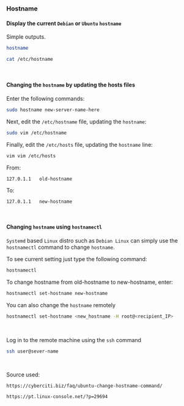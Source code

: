 ### Hostname

#### Display the current `Debian` or `Ubuntu` `hostname`

Simple outputs.

```BASH
hostname
```

```BASH
cat /etc/hostname
```

&nbsp;

#### Changing the `hostname` by updating the hosts files

Enter the following commands:

```BASH
sudo hostname new-server-name-here
```

Next, edit the `/etc/hostname` file, updating the `hostname`:

```BASH
sudo vim /etc/hostname
```

Finally, edit the `/etc/hosts` file, updating the `hostname` line:

```BASH
vim vim /etc/hosts
```

From:

```
127.0.1.1   old-hostname
```

To:

```
127.0.1.1   new-hostname
```

&nbsp;

#### Changing `hostname` using `hostnamectl`

`Systemd` based `Linux` distro such as `Debian Linux` can simply use the `hostnamectl` command to change `hostname`.

To see current setting just type the following command:

```BASH
hostnamectl
```

To change hostname from old-hostname to new-hostname, enter:

```BASH
hostnamectl set-hostname new-hostname
```

You can also change the `hostname` remotely

```BASH
hostnamectl set-hostname <new_hostname -H root@<recipient_IP>
```

&nbsp;

Log in to the remote machine using the `ssh` command

```BASH
ssh user@sever-name
```

&nbsp;
&nbsp;

Source used:

```https://cyberciti.biz/faq/ubuntu-change-hostname-command/```

```https://pt.linux-console.net/?p=29694```
